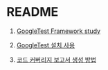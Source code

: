 # README  

1. [GoogleTest Framework study](./googletest_study.md)  
   
2. [GoogleTest 설치 사용](./test/googletest_readme.md)  
   
3. [코드 커버리지 보고서 생성 방법](./test/codecoverage_readme.md)